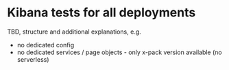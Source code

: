 # Kibana tests for all deployments

TBD, structure and additional explanations, e.g.
* no dedicated config
* no dedicated services / page objects - only x-pack version available (no serverless)